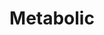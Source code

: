 ---
title: Metabolic
url: 'https://metabolic.nl/news'
categories:
  - 0ec6e5b5-0a80-4c8d-b45f-b78c99492d8d
tags:
  - news
description: >-
  Sustainability consultancy in The Netherlands, tracking and reporting on
  climate action, circular economy, reducing consumption, etc. all over the
  world.
image: null
blueprint: action

---